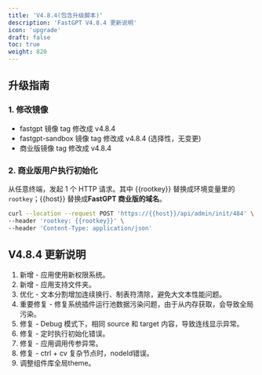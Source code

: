 ```yaml
---
title: 'V4.8.4(包含升级脚本)'
description: 'FastGPT V4.8.4 更新说明'
icon: 'upgrade'
draft: false
toc: true
weight: 820
---
```


## 升级指南

### 1. 修改镜像

- fastgpt 镜像 tag 修改成 v4.8.4
- fastgpt-sandbox 镜像 tag 修改成 v4.8.4 (选择性，无变更)
- 商业版镜像 tag 修改成 v4.8.4 

### 2. 商业版用户执行初始化

从任意终端，发起 1 个 HTTP 请求。其中 {{rootkey}} 替换成环境变量里的 `rootkey`；{{host}} 替换成**FastGPT 商业版的域名**。

```bash
curl --location --request POST 'https://{{host}}/api/admin/init/484' \
--header 'rootkey: {{rootkey}}' \
--header 'Content-Type: application/json'
```

## V4.8.4 更新说明

1. 新增 - 应用使用新权限系统。
2. 新增 - 应用支持文件夹。
3. 优化 - 文本分割增加连续换行、制表符清除，避免大文本性能问题。
4. 重要修复 - 修复系统插件运行池数据污染问题，由于从内存获取，会导致全局污染。
5. 修复 - Debug 模式下，相同 source 和 target 内容，导致连线显示异常。
6. 修复 - 定时执行初始化错误。
7. 修复 - 应用调用传参异常。
8. 修复 - ctrl + cv 复杂节点时，nodeId错误。 
9. 调整组件库全局theme。
